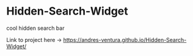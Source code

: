 # Hidden-Search-Widget
cool hidden search bar


Link to project here -> https://andres-ventura.github.io/Hidden-Search-Widget/
